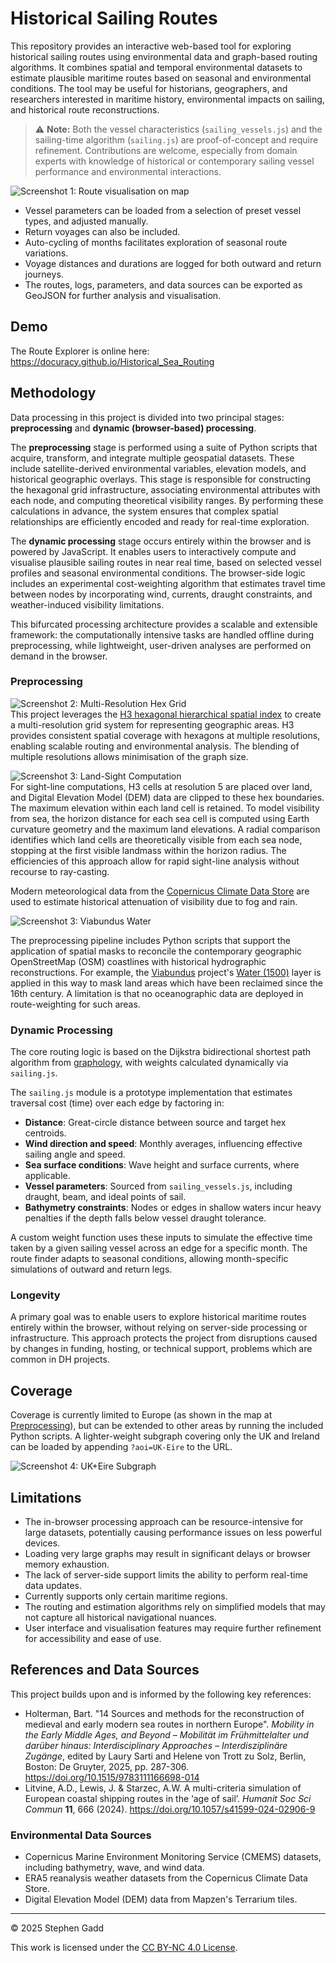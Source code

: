 # Historical Sailing Routes

This repository provides an interactive web-based tool for exploring historical sailing routes using environmental data
and graph-based routing algorithms. It combines spatial and temporal environmental datasets to estimate plausible
maritime routes based on seasonal and environmental conditions. The tool may be useful for historians, geographers, and
researchers interested in maritime history, environmental impacts on sailing, and historical route reconstructions.


> ⚠️ **Note:** Both the vessel characteristics (`sailing_vessels.js`) and the sailing-time algorithm (`sailing.js`) are
> proof-of-concept and
> require refinement. Contributions are welcome, especially from domain experts with knowledge of historical or
> contemporary
> sailing vessel performance and environmental interactions.

![Screenshot 1: Route visualisation on map](/screenshots/routes_and_parameters.png)

- Vessel parameters can be loaded from
  a selection of preset vessel types, and adjusted manually.
- Return voyages can also be included.
- Auto-cycling of months facilitates exploration of seasonal route
  variations.
- Voyage distances and durations are logged for both outward and
  return journeys.
- The routes, logs, parameters, and data sources can be exported as GeoJSON for further analysis and visualisation.

## Demo

The Route Explorer is online here:
https://docuracy.github.io/Historical_Sea_Routing

## Methodology

Data processing in this project is divided into two principal stages: **preprocessing** and **dynamic (browser-based)
processing**.

The **preprocessing** stage is performed using a suite of Python scripts that acquire, transform, and integrate multiple
geospatial datasets. These include satellite-derived environmental variables, elevation models, and historical
geographic overlays. This stage is responsible for constructing the hexagonal grid infrastructure, associating
environmental attributes with each node, and computing theoretical visibility ranges. By performing these calculations
in advance, the system ensures that complex spatial relationships are efficiently encoded and ready for real-time
exploration.

The **dynamic processing** stage occurs entirely within the browser and is powered by JavaScript. It enables users to
interactively compute and visualise plausible sailing routes in near real time, based on selected vessel profiles and
seasonal environmental conditions. The browser-side logic includes an experimental cost-weighting algorithm that
estimates travel time between nodes by incorporating wind, currents, draught constraints, and weather-induced visibility
limitations.

This bifurcated processing architecture provides a scalable and extensible framework: the computationally intensive
tasks are handled offline during preprocessing, while lightweight, user-driven analyses are performed on demand in the
browser.

### Preprocessing

![Screenshot 2: Multi-Resolution Hex Grid](/screenshots/hex_grid.png)  
This project leverages the [H3 hexagonal hierarchical spatial index](https://h3geo.org/) to create a multi-resolution
grid system for
representing geographic areas. H3 provides consistent spatial coverage with hexagons at multiple resolutions, enabling
scalable
routing and environmental analysis. The blending of multiple resolutions allows minimisation of the graph size.

![Screenshot 3: Land-Sight Computation](/screenshots/land_sight.png)  
For sight-line computations, H3 cells at resolution 5 are placed over
land, and Digital Elevation Model (DEM) data are clipped to these hex boundaries.
The maximum elevation within each land cell is retained. To model visibility from sea, the horizon distance for each sea
cell is computed using Earth curvature geometry and the
maximum
land elevations. A radial comparison identifies which land cells are theoretically visible from each sea node, stopping
at the
first visible landmass within the horizon radius. The efficiencies of this approach allow for rapid sight-line analysis
without recourse to ray-casting.

Modern meteorological data from the [Copernicus Climate Data Store](https://cds.climate.copernicus.eu/) are used to
estimate historical attenuation of visibility due to fog and rain.

![Screenshot 3: Viabundus Water](/screenshots/viabundus_water.png)

The preprocessing pipeline includes Python scripts that support the application of spatial masks to reconcile
the contemporary geographic OpenStreetMap (OSM) coastlines with historical hydrographic reconstructions. For example,
the
[Viabundus](https://www.landesgeschichte.uni-goettingen.de/handelsstrassen/data/Viabundus-2-water-1500.geojson)
project's [Water (1500)](https://www.landesgeschichte.uni-goettingen.de/handelsstrassen/data/Viabundus-2-water-1500.geojson)
layer is applied in this way to mask land areas which have been reclaimed since the 16th century. A limitation is that
no oceanographic data are deployed in route-weighting for such areas.

### Dynamic Processing

The core routing logic is based on the Dijkstra bidirectional shortest path algorithm
from [graphology](https://graphology.github.io/),
with weights calculated dynamically via `sailing.js`.

The `sailing.js` module is a prototype implementation that estimates traversal cost (time) over each edge by factoring
in:

- **Distance**: Great-circle distance between source and target hex centroids.
- **Wind direction and speed**: Monthly averages, influencing effective sailing angle and speed.
- **Sea surface conditions**: Wave height and surface currents, where applicable.
- **Vessel parameters**: Sourced from `sailing_vessels.js`, including draught, beam, and ideal points of sail.
- **Bathymetry constraints**: Nodes or edges in shallow waters incur heavy penalties if the depth falls below vessel
  draught tolerance.

A custom weight function uses these inputs to simulate the effective time taken by a given sailing vessel across an edge
for a
specific month. The route finder adapts to seasonal conditions, allowing month-specific simulations of outward and
return legs.

### Longevity

A primary goal was to enable users to explore historical maritime routes entirely within the browser, without relying on
server-side processing or infrastructure. This approach protects the project from disruptions caused by changes in
funding, hosting, or technical support, problems which are common in DH projects.

## Coverage

Coverage is currently limited to Europe (as shown in the map at [Preprocessing](#preprocessing)), but can be extended to
other areas by running the included Python
scripts. A lighter-weight subgraph covering only the UK and Ireland can be loaded by appending `?aoi=UK-Eire` to the
URL.

![Screenshot 4: UK+Eire Subgraph](/screenshots/uk_eire.png)

## Limitations

- The in-browser processing approach can be resource-intensive for large datasets, potentially causing performance
  issues on less powerful devices.
- Loading very large graphs may result in significant delays or browser memory exhaustion.
- The lack of server-side support limits the ability to perform real-time data updates.
- Currently supports only certain maritime regions.
- The routing and estimation algorithms rely on simplified models that may not capture all historical navigational
nuances.
- User interface and visualisation features may require further refinement for accessibility and ease of use.

## References and Data Sources

This project builds upon and is informed by the following key references:

- Holterman, Bart. "14 Sources and methods for the reconstruction of medieval and early modern sea routes in northern
  Europe". _Mobility in the Early Middle Ages, and Beyond – Mobilität im Frühmittelalter und darüber hinaus:
  Interdisciplinary Approaches – Interdisziplinäre Zugänge_, edited by Laury Sarti and Helene von Trott zu Solz, Berlin,
  Boston: De Gruyter, 2025, pp. 287-306. https://doi.org/10.1515/9783111166698-014
- Litvine, A.D., Lewis, J. & Starzec, A.W. A multi-criteria simulation of European coastal shipping routes in the ‘age
  of sail’. _Humanit Soc Sci Commun_ **11**, 666 (2024). https://doi.org/10.1057/s41599-024-02906-9

### Environmental Data Sources

- Copernicus Marine Environment Monitoring Service (CMEMS) datasets, including bathymetry, wave, and wind data.
- ERA5 reanalysis weather datasets from the Copernicus Climate Data Store.
- Digital Elevation Model (DEM) data from Mapzen's Terrarium tiles.

---
© 2025 Stephen Gadd

This work is licensed under the [CC BY-NC 4.0 License](https://creativecommons.org/licenses/by-nc/4.0/).